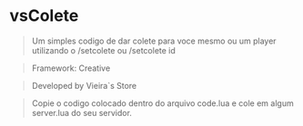 # vsColete

> Um simples codigo de dar colete para voce mesmo ou um player utilizando o /setcolete ou /setcolete id

> Framework: Creative

> Developed by Vieira`s Store

> Copie o codigo colocado dentro do arquivo code.lua e cole em algum server.lua do seu servidor.
